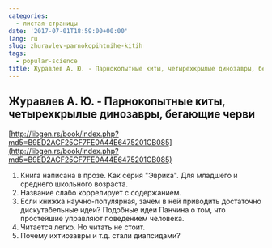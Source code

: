 ```yaml
---
categories:
  - листая-страницы
date: '2017-07-01T18:59:00+00:00'
lang: ru
slug: zhuravlev-parnokopihtnihe-kitih
tags:
  - popular-science
title: Журавлев А. Ю. - Парнокопытные киты, четырехкрылые динозавры, бегающие черви
---
```


## Журавлев А. Ю. - Парнокопытные киты, четырехкрылые динозавры, бегающие черви

[http://libgen.rs/book/index.php?md5=B9ED2ACF25CF7FE0A44E6475201CB085](http://libgen.rs/book/index.php?md5=B9ED2ACF25CF7FE0A44E6475201CB085)  

<!--more-->

1.  Книга написана в прозе. Как серия "Эврика". Для младшего и среднего школьного возраста.
2.  Название слабо коррелирует с содержанием.
3.  Если книжка научно-популярная, зачем в ней приводить достаточно дискутабельные идеи? Подобные идеи Панчина о том, что простейшие управляют поведением человека.
4.  Читается легко. Но читать не стоит.
5.  Почему ихтиозавры и т.д. стали диапсидами?
